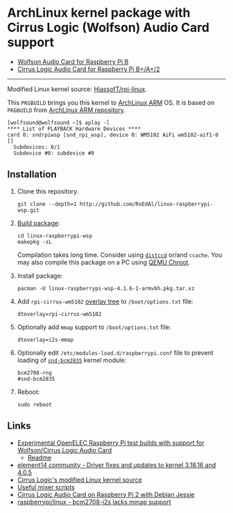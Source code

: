 # ArchLinux kernel package with Cirrus Logic (Wolfson) Audio Card support

* [Wolfson Audio Card for Raspberry Pi B](http://www.element14.com/community/docs/DOC-55903)
* [Cirrus Logic Audio Card for Raspberry Pi B+/A+/2](http://www.element14.com/community/docs/DOC-71261)

----

Modified Linux kernel source: [HiassofT/rpi-linux](https://github.com/HiassofT/rpi-linux/tree/cirrus-4.1.y).

This `PKGBUILD` brings you this kernel to [ArchLinux ARM](http://archlinuxarm.org/platforms/armv6/raspberry-pi) OS. It is based on `PKGBUILD` from [ArchLinux ARM repository](https://github.com/archlinuxarm/PKGBUILDs/raw/master/core/linux-raspberrypi/PKGBUILD).


````
[wolfsound@wolfsound ~]$ aplay -l
**** List of PLAYBACK Hardware Devices ****
card 0: sndrpiwsp [snd_rpi_wsp], device 0: WM5102 AiFi wm5102-aif1-0 []
  Subdevices: 0/1
  Subdevice #0: subdevice #0
````

## Installation
1.  Clone this repository.

    ````
    git clone --depth=1 http://github.com/RoEdAl/linux-raspberrypi-wsp.git
    ````

2.  [Build package](https://wiki.archlinux.org/index.php/Makepkg):
  
    ````
    cd linux-raspberrypi-wsp
    makepkg -sL  
    ````

    Compilation takes long time. Consider using [`distccd`](http://archlinuxarm.org/developers/distcc-cross-compiling) or/and `ccache`.
    You may also compile this package on a PC using [QEMU Chroot](https://wiki.archlinux.org/index.php/Raspberry_Pi#QEMU_chroot).

3.  Install package:

    ````
    pacman -U linux-raspberrypi-wsp-4.1.6-1-armv6h.pkg.tar.xz
    ````

4.  Add `rpi-cirrus-wm5102` [overlay tree](https://www.raspberrypi.org/documentation/configuration/device-tree.md) to `/boot/options.txt` file:

    ````
    dtoverlay=rpi-cirrus-wm5102
    ````

5.  Optionally add `mmap` support to `/boot/options.txt` file:

    ````
    dtoverlay=i2s-mmap
    ````

6.  Optionally edit `/etc/modules-load.d/raspberrypi.conf` file to prevent loading of [`snd-bcm2835`](https://wiki.archlinux.org/index.php/Raspberry_Pi#Audio) kernel module:

    ````
    bcm2708-rng
    #snd-bcm2835
    ````
    
7. Reboot:

    ````
    sudo reboot
    ````

## Links

* [Experimental OpenELEC Raspberry Pi test builds with support for Wolfson/Cirrus Logic Audio Card](http://www.horus.com/~hias/tmp/openelec-wolfson/)
  * [Readme](http://www.horus.com/~hias/tmp/openelec-wolfson/00README.txt)
* [element14 community - Driver fixes and updates to kernel 3.18.16 and 4.0.5](http://www.element14.com/community/thread/43711/l/driver-fixes-and-updates-to-kernel-31816-and-405?displayFullThread=true)
* [Cirrus Logic's modified Linux kernel source](https://github.com/CirrusLogic/rpi-linux)
* [Useful mixer scripts](https://github.com/CirrusLogic/wiki-content)
* [Cirrus Logic Audio Card on Raspberry Pi 2 with Debian Jessie](https://stmllr.net/blog/cirrus-logic-audio-card-on-raspberry-pi2-with-debian-jessie)
* [raspberrypi/linux - bcm2708-i2s lacks mmap support](https://github.com/raspberrypi/linux/issues/1004)
